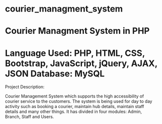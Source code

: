 # courier_managment_system
Courier Managment System in PHP
====================================================================================

Language Used: PHP, HTML, CSS, Bootstrap, JavaScript, jQuery, AJAX, JSON
Database: MySQL
=====================================================================================
Project Description:

Courier Management System which supports the high accessibility of courier
service to the customers. The system is being used for day to day activity such as
booking a courier, maintain hub details, maintain staff details and many other
things. It has divided in four modules: Admin, Branch, Staff and Users.
